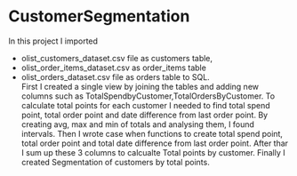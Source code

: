 # CustomerSegmentation
In this project I imported <br>
- olist_customers_dataset.csv file as customers table, <br>
- olist_order_items_dataset.csv as order_items table  <br>
- olist_orders_dataset.csv file as orders table to SQL.  <br>
First I created a single view by joining the tables and adding new columns such as TotalSpendbyCustomer,TotalOrdersByCustomer.
To calculate total points for each customer I needed to find total spend point, total order point and date difference from last order point.
By creating avg, max and min of totals and analysing them, I found intervals. Then I wrote case when functions to create total spend point, total 
order point and total date difference from last order point. After thar I sum up these 3 columns to calcualte Total points by customer.
Finally I created Segmentation of customers by total points.
